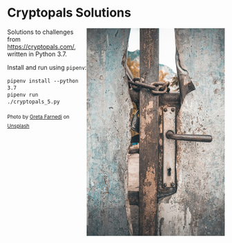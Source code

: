 # Cryptopals Solutions

<img align="right" src="splash2.jpg">

Solutions to challenges from https://cryptopals.com/, written in Python 3.7.

Install and run using `pipenv`:

    pipenv install --python 3.7
    pipenv run ./cryptopals_5.py

<sub>Photo by <a href="https://unsplash.com/@gretafarnedi">Greta Farnedi</a> on <a href="https://unsplash.com/">Unsplash</a></sub>

